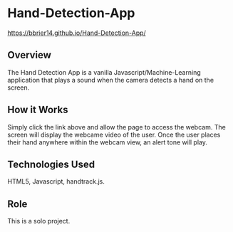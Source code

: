# Hand-Detection-App
https://bbrier14.github.io/Hand-Detection-App/
## Overview
The Hand Detection App is a vanilla Javascript/Machine-Learning application that plays a sound when the camera detects a hand on the screen.
## How it Works
Simply click the link above and allow the page to access the webcam. The screen will display the webcame video of the user. Once the user places their hand anywhere within the webcam view, an alert tone will play.
## Technologies Used
HTML5, Javascript, handtrack.js.
## Role
This is a solo project.
